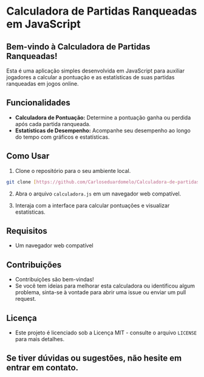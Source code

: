 # Calculadora de Partidas Ranqueadas em JavaScript

## Bem-vindo à Calculadora de Partidas Ranqueadas!

Esta é uma aplicação simples desenvolvida em JavaScript para auxiliar jogadores a calcular a pontuação e as estatísticas de suas partidas ranqueadas em jogos online.

## Funcionalidades

* **Calculadora de Pontuação:** Determine a pontuação ganha ou perdida após cada partida ranqueada.
* **Estatísticas de Desempenho:** Acompanhe seu desempenho ao longo do tempo com gráficos e estatísticas.

## Como Usar

1. Clone o repositório para o seu ambiente local.

```bash
git clone [https://github.com/Carloseduardomelo/Calculadora-de-partidas-Rankeadas.git](https://github.com/Carloseduardomelo/Calculadora-de-partidas-Rankeadas.git)
```

2. Abra o arquivo `calculadora.js` em um navegador web compatível.

3. Interaja com a interface para calcular pontuações e visualizar estatísticas.

## Requisitos

* Um navegador web compatível

## Contribuições

* Contribuições são bem-vindas!
* Se você tem ideias para melhorar esta calculadora ou identificou algum problema, sinta-se à vontade para abrir uma issue ou enviar um pull request.

## Licença

* Este projeto é licenciado sob a Licença MIT - consulte o arquivo `LICENSE` para mais detalhes.

## Se tiver dúvidas ou sugestões, não hesite em entrar em contato.
